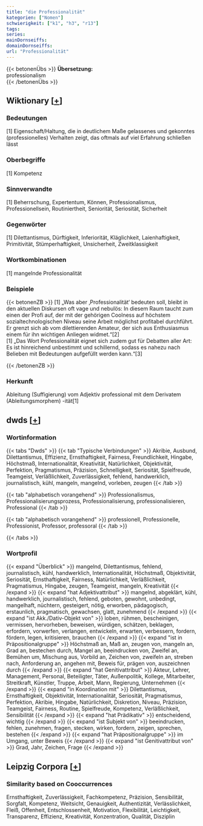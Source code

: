 ```yaml
---
title: "die Professionalität"
kategorien: ["Nomen"]
schwierigkeit: ["k1", "h3", "r13"]
tags:
series:
mainDornseiffs:
domainDornseiffs:
url: "Professionalität"
---
```


{{< betonenÜbs >}}
**Übersetzung:**  
professionalism  
{{< /betonenÜbs >}}

## Wiktionary [[+](https://de.wiktionary.org/wiki/Professionalität)]

### Bedeutungen
[1] Eigenschaft/Haltung, die in deutlichem Maße gelassenes und gekonntes (professionelles) Verhalten zeigt, das oftmals auf viel Erfahrung schließen lässt  

### Oberbegriffe
[1] Kompetenz  

### Sinnverwandte
[1] Beherrschung, Expertentum, Können, Professionalismus, Professionellsein, Routiniertheit, Seniorität, Seriosität, Sicherheit  

### Gegenwörter
[1] Dilettantismus, Dürftigkeit, Inferiorität, Kläglichkeit, Laienhaftigkeit, Primitivität, Stümperhaftigkeit, Unsicherheit, Zweitklassigkeit  

### Wortkombinationen
[1] mangelnde Professionalität  

### Beispiele
{{< betonenZB >}}
[1] „Was aber ‚Professionalität‘ bedeuten soll, bleibt in den aktuellen Diskursen oft vage und nebulös: In diesem Raum taucht zum einen der Profi auf, der mit der gehörigen Coolness auf höchstem sozialtechnologischen Niveau seine Arbeit möglichst profitabel durchführt. Er grenzt sich ab vom dilettierenden Amateur, der sich aus Enthusiasmus einem für ihn wichtigen Anliegen widmet.“[2]  
[1] „Das Wort Professionalität eignet sich zudem gut für Debatten aller Art: Es ist hinreichend unbestimmt und schillernd, sodass es nahezu nach Belieben mit Bedeutungen aufgefüllt werden kann.“[3]  

{{< /betonenZB >}}
### Herkunft
Ableitung (Suffigierung) vom Adjektiv professional mit dem Derivatem (Ableitungsmorphem) -ität[1]  



## dwds [[+](https://www.dwds.de/wb/Professionalität)]

### Wortinformation
{{< tabs "Dwds" >}}
{{< tab "Typische Verbindungen" >}}
Akribie, Ausbund, Dilettantismus, Effizienz, Ernsthaftigkeit, Fairness, Freundlichkeit, Hingabe, Höchstmaß, Internationalität, Kreativität, Natürlichkeit, Objektivität, Perfektion, Pragmatismus, Präzision, Schnelligkeit, Seriosität, Spielfreude, Teamgeist, Verläßlichkeit, Zuverlässigkeit, fehlend, handwerklich, journalistisch, kühl, mangeln, mangelnd, vorleben, zeugen
{{< /tab >}}

{{< tab "alphabetisch vorangehend" >}}
Professionalismus, Professionalisierungsprozess, Professionalisierung, professionalisieren, Professional
{{< /tab >}}

{{< tab "alphabetisch vorangehend" >}}
professionell, Professionelle, Professionist, Professor, professoral
{{< /tab >}}

{{< /tabs >}}

### Wortprofil
{{< expand "Überblick" >}} mangelnd, Dilettantismus, fehlend, journalistisch, kühl, handwerklich, Internationalität, Höchstmaß, Objektivität, Seriosität, Ernsthaftigkeit, Fairness, Natürlichkeit, Verläßlichkeit, Pragmatismus, Hingabe, zeugen, Teamgeist, mangeln, Kreativität {{< /expand >}}
{{< expand "hat Adjektivattribut" >}} mangelnd, abgeklärt, kühl, handwerklich, journalistisch, fehlend, geboten, gewohnt, unbedingt, mangelhaft, nüchtern, gesteigert, nötig, erworben, pädagogisch, erstaunlich, pragmatisch, gewachsen, glatt, zunehmend {{< /expand >}}
{{< expand "ist Akk./Dativ-Objekt von" >}} loben, rühmen, bescheinigen, vermissen, hervorheben, beweisen, würdigen, schätzen, beklagen, erfordern, vorwerfen, verlangen, entwickeln, erwarten, verbessern, fordern, fördern, legen, kritisieren, brauchen {{< /expand >}}
{{< expand "ist in Präpositionalgruppe" >}} Höchstmaß an, Maß an, zeugen von, mangeln an, Grad an, bestechen durch, Mangel an, beeindrucken von, Zweifel an, Bemühen um, Mischung aus, Vorbild an, Zeichen von, zweifeln an, streben nach, Anforderung an, angehen mit, Beweis für, prägen von, auszeichnen durch {{< /expand >}}
{{< expand "hat Genitivattribut" >}} Akteur, Lehrer, Management, Personal, Beteiligter, Täter, Außenpolitik, Kollege, Mitarbeiter, Streitkraft, Künstler, Truppe, Arbeit, Mann, Regierung, Unternehmen {{< /expand >}}
{{< expand "in Koordination mit" >}} Dilettantismus, Ernsthaftigkeit, Objektivität, Internationalität, Seriosität, Pragmatismus, Perfektion, Akribie, Hingabe, Natürlichkeit, Diskretion, Niveau, Präzision, Teamgeist, Fairness, Routine, Spielfreude, Kompetenz, Verläßlichkeit, Sensibilität {{< /expand >}}
{{< expand "hat Prädikativ" >}} entscheidend, wichtig {{< /expand >}}
{{< expand "ist Subjekt von" >}} beeindrucken, fehlen, zunehmen, fragen, stecken, wirken, fordern, zeigen, sprechen, bestehen {{< /expand >}}
{{< expand "hat Präpositionalgruppe" >}} im Umgang, unter Beweis {{< /expand >}}
{{< expand "ist Genitivattribut von" >}} Grad, Jahr, Zeichen, Frage {{< /expand >}}

## Leipzig Corpora [[+](https://corpora.uni-leipzig.de/en/res?word=Professionalität&corpusId=deu_newscrawl-public_2018)]


### Similarity based on Cooccurrences
Ernsthaftigkeit, Zuverlässigkeit, Fachkompetenz, Präzision, Sensibilität, Sorgfalt, Kompetenz, Weitsicht, Genauigkeit, Authentizität, Verlässlichkeit, Fleiß, Offenheit, Entschlossenheit, Motivation, Flexibilität, Leichtigkeit, Transparenz, Effizienz, Kreativität, Konzentration, Qualität, Disziplin

